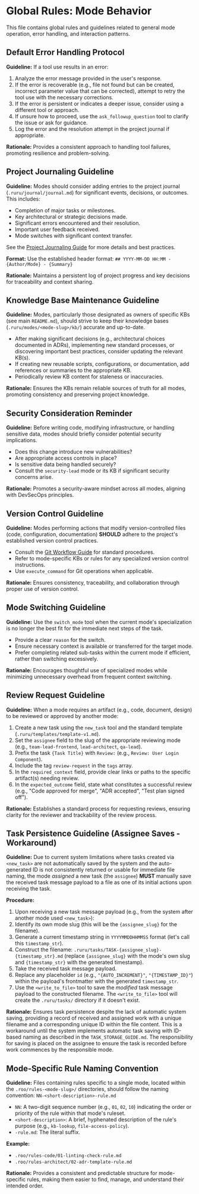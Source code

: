 # Global Rules: Mode Behavior

This file contains global rules and guidelines related to general mode operation, error handling, and interaction patterns.

## Default Error Handling Protocol

**Guideline:** If a tool use results in an error:
1.  Analyze the error message provided in the user's response.
2.  If the error is recoverable (e.g., file not found but can be created, incorrect parameter value that can be corrected), attempt to retry the tool use with the necessary corrections.
3.  If the error is persistent or indicates a deeper issue, consider using a different tool or approach.
4.  If unsure how to proceed, use the `ask_followup_question` tool to clarify the issue or ask for guidance.
5.  Log the error and the resolution attempt in the project journal if appropriate.

**Rationale:** Provides a consistent approach to handling tool failures, promoting resilience and problem-solving.

## Project Journaling Guideline

**Guideline:** Modes should consider adding entries to the project journal (`.ruru/journal/journal.md`) for significant events, decisions, or outcomes. This includes:
*   Completion of major tasks or milestones.
*   Key architectural or strategic decisions made.
*   Significant errors encountered and their resolution.
*   Important user feedback received.
*   Mode switches with significant context transfer.

See the [Project Journaling Guide](../../../.ruru/guides/JOURNALING_GUIDE.md) for more details and best practices.

**Format:** Use the established header format: `## YYYY-MM-DD HH:MM - {Author/Mode} - {Summary}`

**Rationale:** Maintains a persistent log of project progress and key decisions for traceability and context sharing.

## Knowledge Base Maintenance Guideline

**Guideline:** Modes, particularly those designated as owners of specific KBs (see main `README.md`), should strive to keep their knowledge bases (`.ruru/modes/<mode-slug>/kb/`) accurate and up-to-date.
*   After making significant decisions (e.g., architectural choices documented in ADRs), implementing new standard processes, or discovering important best practices, consider updating the relevant KB(s).
*   If creating new reusable scripts, configurations, or documentation, add references or summaries to the appropriate KB.
*   Periodically review KB content for staleness or inaccuracies.

**Rationale:** Ensures the KBs remain reliable sources of truth for all modes, promoting consistency and preserving project knowledge.


## Security Consideration Reminder

**Guideline:** Before writing code, modifying infrastructure, or handling sensitive data, modes should briefly consider potential security implications.
*   Does this change introduce new vulnerabilities?
*   Are appropriate access controls in place?
*   Is sensitive data being handled securely?
*   Consult the `security-lead` mode or its KB if significant security concerns arise.

**Rationale:** Promotes a security-aware mindset across all modes, aligning with DevSecOps principles.

## Version Control Guideline

**Guideline:** Modes performing actions that modify version-controlled files (code, configuration, documentation) **SHOULD** adhere to the project's established version control practices.
*   Consult the [Git Workflow Guide](../../../.ruru/guides/GIT_WORKFLOW_GUIDE.md) for standard procedures.
*   Refer to mode-specific KBs or rules for any specialized version control instructions.
*   Use `execute_command` for Git operations when applicable.

**Rationale:** Ensures consistency, traceability, and collaboration through proper use of version control.


## Mode Switching Guideline

**Guideline:** Use the `switch_mode` tool when the current mode's specialization is no longer the best fit for the immediate next steps of the task.
*   Provide a clear `reason` for the switch.
*   Ensure necessary context is available or transferred for the target mode.
*   Prefer completing related sub-tasks within the current mode if efficient, rather than switching excessively.

**Rationale:** Encourages thoughtful use of specialized modes while minimizing unnecessary overhead from frequent context switching.

## Review Request Guideline

**Guideline:** When a mode requires an artifact (e.g., code, document, design) to be reviewed or approved by another mode:
1.  Create a new task using the `new_task` tool and the standard template (`.ruru/templates/template-v1.md`).
2.  Set the `assignee` field to the slug of the appropriate reviewing mode (e.g., `team-lead-frontend`, `lead-architect`, `qa-lead`).
3.  Prefix the task `{Task Title}` with `Review:` (e.g., `Review: User Login Component`).
4.  Include the tag `review-request` in the `tags` array.
5.  In the `required_context` field, provide clear links or paths to the specific artifact(s) needing review.
6.  In the `expected_outcome` field, state what constitutes a successful review (e.g., "Code approved for merge", "ADR accepted", "Test plan signed off").

**Rationale:** Establishes a standard process for requesting reviews, ensuring clarity for the reviewer and trackability of the review process.


## Task Persistence Guideline (Assignee Saves - Workaround)

**Guideline:** Due to current system limitations where tasks created via `<new_task>` are not automatically saved by the system and the auto-generated ID is not consistently returned or usable for immediate file naming, the mode *assigned* a new task (the `assignee`) **MUST** manually save the received task message payload to a file as one of its initial actions upon receiving the task.

**Procedure:**

1.  Upon receiving a new task message payload (e.g., from the system after another mode used `<new_task>`):
2.  Identify its own mode slug (this will be the `{assignee_slug}` for the filename).
3.  Generate a current timestamp string in `YYYYMMDDHHMMSS` format (let's call this `timestamp_str`).
4.  Construct the filename: `.ruru/tasks/TASK-{assignee_slug}-{timestamp_str}.md` (replace `{assignee_slug}` with the mode's own slug and `{timestamp_str}` with the generated timestamp).
5.  Take the received task message payload.
6.  Replace any placeholder `id` (e.g., `"{AUTO_INCREMENT}"`, `"{TIMESTAMP_ID}"`) within the payload's frontmatter with the generated `timestamp_str`.
7.  Use the `<write_to_file>` tool to save the *modified* task message payload to the constructed filename. The `<write_to_file>` tool will create the `.ruru/tasks/` directory if it doesn't exist.

**Rationale:** Ensures task persistence despite the lack of automatic system saving, providing a record of received and assigned work with a unique filename and a corresponding unique ID within the file content. This is a workaround until the system implements automatic task saving with ID-based naming as described in the `TASK_STORAGE_GUIDE.md`. The responsibility for saving is placed on the assignee to ensure the task is recorded before work commences by the responsible mode.


## Mode-Specific Rule Naming Convention

**Guideline:** Files containing rules specific to a single mode, located within the `.roo/rules-<mode-slug>/` directories, should follow the naming convention:
`NN-<short-description>-rule.md`

*   `NN`: A two-digit sequence number (e.g., `01`, `02`, `10`) indicating the order or priority of the rule within that mode's ruleset.
*   `<short-description>`: A brief, hyphenated description of the rule's purpose (e.g., `kb-lookup`, `file-access-policy`).
*   `-rule.md`: The literal suffix.

**Example:**
*   `.roo/rules-code/01-linting-check-rule.md`
*   `.roo/rules-architect/02-adr-template-rule.md`

**Rationale:** Provides a consistent and predictable structure for mode-specific rules, making them easier to find, manage, and understand their intended order.